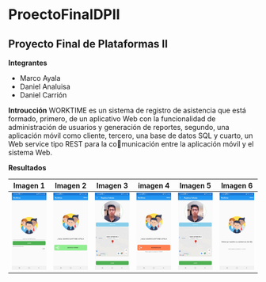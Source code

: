 # ProectoFinalDPII
## Proyecto Final de Plataformas II


**Integrantes**
- Marco Ayala
- Daniel Analuisa
- Daniel Carrión

**Introucción**
WORKTIME es un sistema de registro de asistencia que está formado, primero, de un aplicativo Web con la funcionalidad de administración de usuarios y generación de reportes, segundo, una aplicación móvil como cliente, tercero, una base de datos SQL y cuarto, un Web service tipo REST para la comunicación entre la aplicación móvil y el sistema Web.

**Resultados**

| Imagen 1  | Imagen 2 | Imagen 3 | imagen 4 | Imagen 5 | Imagen 6 |
| ------------- | ------------- | ------------- | ------------- | ------------- | ------------- |
| ![Imagen 1](https://github.com/elmarkos23/ProectoFinalDPII/blob/main/Documentacion/Imagenes%20App/1.jpeg)  | ![Imagen 2](https://github.com/elmarkos23/ProectoFinalDPII/blob/main/Documentacion/Imagenes%20App/2.jpeg)  | ![Imagen 3](https://github.com/elmarkos23/ProectoFinalDPII/blob/main/Documentacion/Imagenes%20App/3.jpeg)  | ![Imagen 4](https://github.com/elmarkos23/ProectoFinalDPII/blob/main/Documentacion/Imagenes%20App/4.jpeg)  | ![Imagen 5](https://github.com/elmarkos23/ProectoFinalDPII/blob/main/Documentacion/Imagenes%20App/5.jpeg)  | ![Imagen 6](https://github.com/elmarkos23/ProectoFinalDPII/blob/main/Documentacion/Imagenes%20App/6.jpeg)  |









